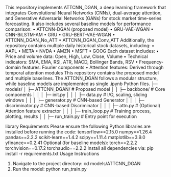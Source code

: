 This repository implements ATTCNN_DGAN, a deep learning framework that integrates Convolutional Neural Networks (CNNs), dual-average attention, and Generative Adversarial Networks (GANs) for stock market time-series forecasting. It also includes several baseline models for performance comparison:
•	ATTCNN-DGAN (proposed model)
•	GRU-VAE-WGAN
•	CNN-BiLSTM-AM
•	GRU
•	GRU-BERT-VAE-WGAN
•	ATTCNN_DGAN_No_ATT
•	ATTCNN_DGAN_Conv_ATT
Additionally, the repository contains multiple daily historical stock datasets, including:
•	AAPL
•	META
•	NVDA
•	AMZN
•	MSFT
•	GOOG
Each dataset includes:
•	Price and volume data: Open, High, Low, Close, Volume
•	Technical indicators: SMA, EMA, RSI, ATR, MACD, Bollinger Bands, RSV
•	Frequency-domain features: Fourier components
•	Attention features: Derived through temporal attention modules
This repository contains the proposed model and multiple baselines. The ATTCNN_DGAN follows a modular structure, while baseline models are implemented as single .ipynb Python files. 
├─ models/ 
│ ├─ ATTCNN_DGAN/ # Proposed model 
│ │ ├─ backbone/ # Core components 
│ │ │ ├─ init.py 
│ │ │ ├─ data.py # I/O, scaling, sliding windows 
│ │ │ ├─ generator.py # CNN-based Generator 
│ │ │ ├─ discriminator.py # CNN-based Discriminator 
│ │ │ ├─ attn.py # (Optional) Attention feature extractor 
│ │ │ ├─ train_loop.py # Training process, plotting, results 
│ │ ├─ run_train.py # Entry point for execution

library Requirements Please ensure the following Python libraries are installed before running the code: tensorflow==2.15.0 numpy==1.26.4 pandas==2.2.2 scikit-learn==1.4.2 scipy==1.11.4 matplotlib==3.9.0 yfinance==0.2.41
Optional (for baseline models): torch==2.2.2 torchvision==0.17.2 torchaudio==2.2.2
Install all dependencies via: pip install -r requirements.txt
Usage Instructions
1.	Navigate to the project directory: cd models/ATTCNN_DGAN
2.	Run the model: python run_train.py

